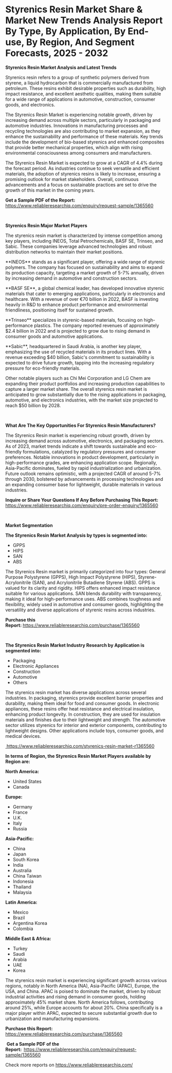 <p><h1>Styrenics Resin Market Share & Market New Trends Analysis Report By Type, By Application, By End-use, By Region, And Segment Forecasts, 2025 - 2032</h1></p><p><strong>Styrenics Resin Market Analysis and Latest Trends</strong></p>
<p><p>Styrenics resin refers to a group of synthetic polymers derived from styrene, a liquid hydrocarbon that is commercially manufactured from petroleum. These resins exhibit desirable properties such as durability, high impact resistance, and excellent aesthetic qualities, making them suitable for a wide range of applications in automotive, construction, consumer goods, and electronics. </p><p>The Styrenics Resin Market is experiencing notable growth, driven by increasing demand across multiple sectors, particularly in packaging and automotive industries. Innovations in manufacturing processes and recycling technologies are also contributing to market expansion, as they enhance the sustainability and performance of these materials. Key trends include the development of bio-based styrenics and enhanced composites that provide better mechanical properties, which align with rising environmental consciousness among consumers and manufacturers.</p><p>The Styrenics Resin Market is expected to grow at a CAGR of 4.4% during the forecast period. As industries continue to seek versatile and efficient materials, the adoption of styrenics resins is likely to increase, ensuring a promising outlook for market stakeholders. Overall, continuous advancements and a focus on sustainable practices are set to drive the growth of this market in the coming years.</p></p>
<p><strong>Get a Sample PDF of the Report:&nbsp;</strong> <a href="https://www.reliableresearchiq.com/enquiry/request-sample/1365560?utm_campaign=3026&utm_medium=2&utm_source=Github&utm_content=ia&utm_term=22032025&utm_id=styrenics-resin">https://www.reliableresearchiq.com/enquiry/request-sample/1365560</a></p>
<p>&nbsp;</p>
<p><strong>Styrenics Resin Major Market Players</strong></p>
<p><p>The styrenics resin market is characterized by intense competition among key players, including INEOS, Total Petrochemicals, BASF SE, Trinseo, and Sabic. These companies leverage advanced technologies and robust distribution networks to maintain their market positions.</p><p>**INEOS** stands as a significant player, offering a wide range of styrenic polymers. The company has focused on sustainability and aims to expand its production capacity, targeting a market growth of 5-7% annually, driven by increasing demand in automotive and construction sectors. </p><p>**BASF SE**, a global chemical leader, has developed innovative styrenic materials that cater to emerging applications, particularly in electronics and healthcare. With a revenue of over €70 billion in 2022, BASF is investing heavily in R&D to enhance product performance and environmental friendliness, positioning itself for sustained growth.</p><p>**Trinseo** specializes in styrenic-based materials, focusing on high-performance plastics. The company reported revenues of approximately $2.4 billion in 2022 and is projected to grow due to rising demand in consumer goods and automotive applications. </p><p>**Sabic**, headquartered in Saudi Arabia, is another key player, emphasizing the use of recycled materials in its product lines. With a revenue exceeding $40 billion, Sabic's commitment to sustainability is expected to drive future growth, tapping into the increasing regulatory pressure for eco-friendly materials.</p><p>Other notable players such as Chi Mei Corporation and LG Chem are expanding their product portfolios and increasing production capabilities to capture a larger market share. The overall styrenics resin market is anticipated to grow substantially due to the rising applications in packaging, automotive, and electronics industries, with the market size projected to reach $50 billion by 2028.</p></p>
<p>&nbsp;</p>
<p><strong>What Are The Key Opportunities For Styrenics Resin Manufacturers?</strong></p>
<p><p>The Styrenics Resin market is experiencing robust growth, driven by increasing demand across automotive, electronics, and packaging sectors. As of 2023, market trends indicate a shift towards sustainable and eco-friendly formulations, catalyzed by regulatory pressures and consumer preferences. Notable innovations in product development, particularly in high-performance grades, are enhancing application scope. Regionally, Asia-Pacific dominates, fueled by rapid industrialization and urbanization. Future outlook remains optimistic, with a projected CAGR of around 5-7% through 2030, bolstered by advancements in processing technologies and an expanding consumer base for lightweight, durable materials in various industries.</p></p>
<p><strong>Inquire or Share Your Questions If Any Before Purchasing This Report:</strong> <a href="https://www.reliableresearchiq.com/enquiry/pre-order-enquiry/1365560?utm_campaign=3026&utm_medium=2&utm_source=Github&utm_content=ia&utm_term=22032025&utm_id=styrenics-resin">https://www.reliableresearchiq.com/enquiry/pre-order-enquiry/1365560</a></p>
<p>&nbsp;</p>
<p><strong>Market Segmentation</strong></p>
<p><strong>The Styrenics Resin Market Analysis by types is segmented into:</strong></p>
<p><ul><li>GPPS</li><li>HIPS</li><li>SAN</li><li>ABS</li></ul></p>
<p><p>The Styrenics Resin market is primarily categorized into four types: General Purpose Polystyrene (GPPS), High Impact Polystyrene (HIPS), Styrene-Acrylonitrile (SAN), and Acrylonitrile Butadiene Styrene (ABS). GPPS is valued for its clarity and rigidity. HIPS offers enhanced impact resistance suitable for various applications. SAN blends durability with transparency, making it ideal for high-performance uses. ABS combines toughness and flexibility, widely used in automotive and consumer goods, highlighting the versatility and diverse applications of styrenic resins across industries.</p></p>
<p><strong>Purchase this Report:&nbsp;</strong><a href="https://www.reliableresearchiq.com/purchase/1365560?utm_campaign=3026&utm_medium=2&utm_source=Github&utm_content=ia&utm_term=22032025&utm_id=styrenics-resin">https://www.reliableresearchiq.com/purchase/1365560</a></p>
<p>&nbsp;</p>
<p><strong>The Styrenics Resin Market Industry Research by Application is segmented into:</strong></p>
<p><ul><li>Packaging</li><li>Electronic Appliances</li><li>Construction</li><li>Automotive</li><li>Others</li></ul></p>
<p><p>The styrenics resin market has diverse applications across several industries. In packaging, styrenics provide excellent barrier properties and durability, making them ideal for food and consumer goods. In electronic appliances, these resins offer heat resistance and electrical insulation, enhancing product longevity. In construction, they are used for insulation materials and finishes due to their lightweight and strength. The automotive sector utilizes styrenics for interior and exterior components, contributing to lightweight designs. Other applications include toys, consumer goods, and medical devices.</p></p>
<p><a href="https://www.reliableresearchiq.com/styrenics-resin-market-r1365560?utm_campaign=3026&utm_medium=2&utm_source=Github&utm_content=ia&utm_term=22032025&utm_id=styrenics-resin">&nbsp;https://www.reliableresearchiq.com/styrenics-resin-market-r1365560</a></p>
<p><strong>In terms of Region, the Styrenics Resin Market Players available by Region are:</strong></p>
<p>
    <p> <strong> North America: </strong>
        <ul>
            <li>United States</li>
            <li>Canada</li>
        </ul>
        </p> 
    <p> <strong> Europe: </strong>
        <ul>
            <li>Germany</li>
            <li>France</li>
            <li>U.K.</li>
            <li>Italy</li>
            <li>Russia</li>
        </ul>
        </p> 
    <p> <strong> Asia-Pacific: </strong>
        <ul>
            <li>China</li>
            <li>Japan</li>
            <li>South Korea</li>
            <li>India</li>
            <li>Australia</li>
            <li>China Taiwan</li>
            <li>Indonesia</li>
            <li>Thailand</li>
            <li>Malaysia</li>
        </ul>
        </p> 
    <p> <strong> Latin America: </strong>
        <ul>
            <li>Mexico</li>
            <li>Brazil</li>
            <li>Argentina Korea</li>
            <li>Colombia</li>
        </ul>
        </p> 
    <p> <strong> Middle East & Africa: </strong>
        <ul>
            <li>Turkey</li>
            <li>Saudi</li>
            <li>Arabia</li>
            <li>UAE</li>
            <li>Korea</li>
        </ul>
    </p>
    </p>
<p><p>The styrenics resin market is experiencing significant growth across various regions, notably in North America (NA), Asia-Pacific (APAC), Europe, the USA, and China. APAC is poised to dominate the market, driven by robust industrial activities and rising demand in consumer goods, holding approximately 45% market share. North America follows, contributing around 25%, while Europe accounts for about 20%. China specifically is a major player within APAC, expected to secure substantial growth due to urbanization and manufacturing expansions.</p></p>
<p><strong>Purchase this Report: </strong><a href="https://www.reliableresearchiq.com/purchase/1365560?utm_campaign=3026&utm_medium=2&utm_source=Github&utm_content=ia&utm_term=22032025&utm_id=styrenics-resin">https://www.reliableresearchiq.com/purchase/1365560</a></p>
<p>&nbsp;<strong>Get a Sample PDF of the Report:&nbsp;&nbsp;</strong><a href="https://www.reliableresearchiq.com/enquiry/request-sample/1365560?utm_campaign=3026&utm_medium=2&utm_source=Github&utm_content=ia&utm_term=22032025&utm_id=styrenics-resin">https://www.reliableresearchiq.com/enquiry/request-sample/1365560</a></p>
<p><strong></strong></p>
<p>Check more reports on <a href="https://www.reliableresearchiq.com/?utm_campaign=3026&utm_medium=2&utm_source=Github&utm_content=ia&utm_term=22032025&utm_id=styrenics-resin">https://www.reliableresearchiq.com/</a></p>